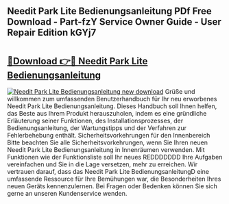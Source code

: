 ## Needit Park Lite Bedienungsanleitung PDf Free Download - Part-fzY Service Owner Guide - User Repair Edition kGYj7

# <h2><a href="http://df1977.blite.top/?on=Needit+Park+Lite+Bedienungsanleitung">🔗Download 👉🔴 Needit Park Lite Bedienungsanleitung</a></h2>

[![Needit Park Lite Bedienungsanleitung new download](https://i.imgur.com/lujVjoI.png)](http://df1977.blite.top/?on=Needit+Park+Lite+Bedienungsanleitung)
Grüße und willkommen zum umfassenden Benutzerhandbuch für Ihr neu erworbenes Needit Park Lite Bedienungsanleitung. Dieses Handbuch soll Ihnen helfen, das Beste aus Ihrem Produkt herauszuholen, indem es eine gründliche Erläuterung seiner Funktionen, des Installationsprozesses, der Bedienungsanleitung, der Wartungstipps und der Verfahren zur Fehlerbehebung enthält. Sicherheitsvorkehrungen für den Innenbereich Bitte beachten Sie alle Sicherheitsvorkehrungen, wenn Sie Ihren neuen Needit Park Lite Bedienungsanleitung in Innenräumen verwenden. Mit Funktionen wie der Funktionsliste soll Ihr neues REDDDDDDD Ihre Aufgaben vereinfachen und Sie in die Lage versetzen, mehr zu erreichen. Wir vertrauen darauf, dass das Needit Park Lite BedienungsanleitungD eine umfassende Ressource für Ihre Bemühungen war, die Besonderheiten Ihres neuen Geräts kennenzulernen. Bei Fragen oder Bedenken können Sie sich gerne an unseren Kundenservice wenden.
